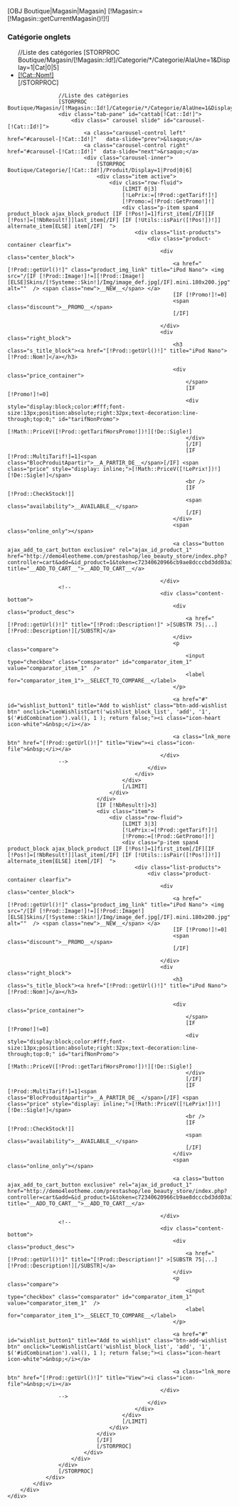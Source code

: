 <!-- MODULE Block specials -->
[OBJ Boutique|Magasin|Magasin]
[!Magasin:=[!Magasin::getCurrentMagasin()!]!]
<div id="categoriesprodtabs" class="block products_block exclusive blockleocategoriestabs">
	<h3 class="title_block">Catégorie onglets </h3>
	<div class="block_content">
		<div class="row-fluid">
			<div class="htabs-title">
				<ul id="catProductsTabs" class="htabs">
					//Liste des catégories
					[STORPROC Boutique/Magasin/[!Magasin::Id!]/Categorie/*/Categorie/AlaUne=1&Display=1|Cat|0|5]
					<li>
						<a href="#cattab[!Cat::Id!]" data-toggle="tab">[!Cat::Nom!]</a>
					</li>
					[/STORPROC]
				</ul>
			</div>
			<div class="htabs-content">
				<div id="catProductsTabsContent" class="tab-content">

					//Liste des catégories
					[STORPROC Boutique/Magasin/[!Magasin::Id!]/Categorie/*/Categorie/AlaUne=1&Display=1|Cat]
					<div class="tab-pane" id="cattab[!Cat::Id!]">
						<div class=" carousel slide" id="carousel-[!Cat::Id!]">
							<a class="carousel-control left" href="#carousel-[!Cat::Id!]"   data-slide="prev">&lsaquo;</a>
							<a class="carousel-control right" href="#carousel-[!Cat::Id!]"  data-slide="next">&rsaquo;</a>
							<div class="carousel-inner">
								[STORPROC Boutique/Categorie/[!Cat::Id!]/Produit/Display=1|Prod|0|6]
								<div class="item active">
									<div class="row-fluid">
										[LIMIT 0|3]
										[!LePrix:=[!Prod::getTarif!]!]
										[!Promo:=[!Prod::GetPromo!]!]
										<div class="p-item span4 product_block ajax_block_product [IF [!Pos!]=1]first_item[/IF][IF [!Pos!]=[!NbResult!]]last_item[/IF] [IF [!Utils::isPair([!Pos!])!]] alternate_item[ELSE] item[/IF]  ">
											<div class="list-products">
												<div class="product-container clearfix">
													<div class="center_block">
														<a href="[!Prod::getUrl()!]" class="product_img_link" title="iPod Nano"> <img src="/[IF [!Prod::Image!]!=][!Prod::Image!][ELSE]Skins/[!Systeme::Skin!]/Img/image_def.jpg[/IF].mini.180x200.jpg" alt=""  /> <span class="new">__NEW__</span> </a>
														[IF [!Promo!]!=0]
														<span class="discount">__PROMO__</span>
														[/IF]
					
													</div>
													<div class="right_block">
														<h3 class="s_title_block"><a href="[!Prod::getUrl()!]" title="iPod Nano">[!Prod::Nom!]</a></h3>
					
														<div class="price_container">
															</span>
															[IF [!Promo!]!=0]
															<div style="display:block;color:#fff;font-size:13px;position:absolute;right:32px;text-decoration:line-through;top:0;" id="tarifNonPromo">
																[!Math::PriceV([!Prod::getTarifHorsPromo!])!][!De::Sigle!]
															</div>
															[/IF]
															[IF [!Prod::MultiTarif!]=1]<span class="BlocProduitApartir">__A_PARTIR_DE__</span>[/IF] <span class="price" style="display: inline;">[!Math::PriceV([!LePrix!])!][!De::Sigle!]</span>
															<br />
															[IF [!Prod::CheckStock!]]
															<span class="availability">__AVAILABLE__</span>
															[/IF]
														</div>
														<span class="online_only"></span>
					
														<a class="button ajax_add_to_cart_button exclusive" rel="ajax_id_product_1" href="http://demo4leotheme.com/prestashop/leo_beauty_store/index.php?controller=cart&add=&id_product=1&token=c72340620966cb9ae8dcccbd3dd03a3b" title="__ADD_TO_CART__">__ADD_TO_CART__</a>
					
													</div>
					<!--
													<div class="content-bottom">
														<div class="product_desc">
															<a href="[!Prod::getUrl()!]" title="[!Prod::Description!]" >[SUBSTR 75|...][!Prod::Description!][/SUBSTR]</a>
														</div>
														<p class="compare">
															<input type="checkbox" class="comsparator" id="comparator_item_1" value="comparator_item_1"  />
															<label for="comparator_item_1">__SELECT_TO_COMPARE__</label>
														</p>
					
														<a href="#" id="wishlist_button1" title="Add to wishlist" class="btn-add-wishlist btn" onclick="LeoWishlistCart('wishlist_block_list', 'add', '1', $('#idCombination').val(), 1 ); return false;"><i class="icon-heart icon-white">&nbsp;</i></a>
					
														<a class="lnk_more btn" href="[!Prod::getUrl()!]" title="View"><i class="icon-file">&nbsp;</i></a>
													</div>
					-->
												</div>
											</div>
										</div>
										[/LIMIT]
									</div>
								</div>
								[IF [!NbResult!]>3]
								<div class="item">
									<div class="row-fluid">
										[LIMIT 3|3]
										[!LePrix:=[!Prod::getTarif!]!]
										[!Promo:=[!Prod::GetPromo!]!]
										<div class="p-item span4 product_block ajax_block_product [IF [!Pos!]=1]first_item[/IF][IF [!Pos!]=[!NbResult!]]last_item[/IF] [IF [!Utils::isPair([!Pos!])!]] alternate_item[ELSE] item[/IF]  ">
											<div class="list-products">
												<div class="product-container clearfix">
													<div class="center_block">
														<a href="[!Prod::getUrl()!]" class="product_img_link" title="iPod Nano"> <img src="/[IF [!Prod::Image!]!=][!Prod::Image!][ELSE]Skins/[!Systeme::Skin!]/Img/image_def.jpg[/IF].mini.180x200.jpg" alt=""  /> <span class="new">__NEW__</span> </a>
														[IF [!Promo!]!=0]
														<span class="discount">__PROMO__</span>
														[/IF]
					
													</div>
													<div class="right_block">
														<h3 class="s_title_block"><a href="[!Prod::getUrl()!]" title="iPod Nano">[!Prod::Nom!]</a></h3>
					
														<div class="price_container">
															</span>
															[IF [!Promo!]!=0]
															<div style="display:block;color:#fff;font-size:13px;position:absolute;right:32px;text-decoration:line-through;top:0;" id="tarifNonPromo">
																[!Math::PriceV([!Prod::getTarifHorsPromo!])!][!De::Sigle!]
															</div>
															[/IF]
															[IF [!Prod::MultiTarif!]=1]<span class="BlocProduitApartir">__A_PARTIR_DE__</span>[/IF] <span class="price" style="display: inline;">[!Math::PriceV([!LePrix!])!][!De::Sigle!]</span>
															<br />
															[IF [!Prod::CheckStock!]]
															<span class="availability">__AVAILABLE__</span>
															[/IF]
														</div>
														<span class="online_only"></span>
					
														<a class="button ajax_add_to_cart_button exclusive" rel="ajax_id_product_1" href="http://demo4leotheme.com/prestashop/leo_beauty_store/index.php?controller=cart&add=&id_product=1&token=c72340620966cb9ae8dcccbd3dd03a3b" title="__ADD_TO_CART__">__ADD_TO_CART__</a>
					
													</div>
					<!--
													<div class="content-bottom">
														<div class="product_desc">
															<a href="[!Prod::getUrl()!]" title="[!Prod::Description!]" >[SUBSTR 75|...][!Prod::Description!][/SUBSTR]</a>
														</div>
														<p class="compare">
															<input type="checkbox" class="comsparator" id="comparator_item_1" value="comparator_item_1"  />
															<label for="comparator_item_1">__SELECT_TO_COMPARE__</label>
														</p>
					
														<a href="#" id="wishlist_button1" title="Add to wishlist" class="btn-add-wishlist btn" onclick="LeoWishlistCart('wishlist_block_list', 'add', '1', $('#idCombination').val(), 1 ); return false;"><i class="icon-heart icon-white">&nbsp;</i></a>
					
														<a class="lnk_more btn" href="[!Prod::getUrl()!]" title="View"><i class="icon-file">&nbsp;</i></a>
													</div>
					-->
												</div>
											</div>
										</div>
										[/LIMIT]
									</div>
								</div>
								[/IF]
								[/STORPROC]
							</div>
						</div>
					</div>
					[/STORPROC]
				</div>
			</div>
		</div>
	</div>
</div>
<!-- /MODULE Block specials -->

<script>
	$(document).ready(function() {
		$('.carousel').each(function() {
			$(this).carousel({
				pause : true,
				interval : false
			});
		});
		$(".blockleocategoriestabs").each(function() {
			$(".htabs li", this).first().addClass("active");
			$(".tab-content .tab-pane", this).first().addClass("active");
		});
	});
</script>
